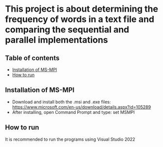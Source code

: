 # This project is about determining the frequency of words in a text file and comparing the sequential and parallel implementations

## Table of contents

- [Installation of MS-MPI](#installation-of-ms-mpi)
- [How to run](#how-to-run)

## Installation of MS-MPI

- Download and install both the .msi and .exe files: https://www.microsoft.com/en-us/download/details.aspx?id=105289
- After installing, open Command Prompt and type: set MSMPI

## How to run

It is recommended to run the programs using Visual Studio 2022
